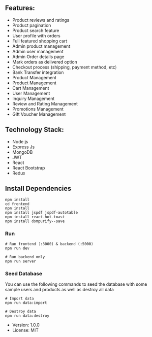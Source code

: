 ## Features:

- Product reviews and ratings
- Product pagination
- Product search feature
- User profile with orders
- Full featured shopping cart
- Admin product management
- Admin user management
- Admin Order details page
- Mark orders as delivered option
- Checkout process (shipping, payment method, etc)
- Bank Transfer integration
- Product  Management	
- Product  Management	
- Cart  Management	
- User Management	
- Inquiry Management	
- Review and Rating Management	
- Promotions Management	
- Gift Voucher Management	



## Technology Stack:

- Node js
- Express Js
- MongoDB
- JWT
- React
- React Bootstrap
- Redux


## Install Dependencies

```
npm install
cd frontend
npm install
npm install jspdf jspdf-autotable
npm install react-hot-toast
npm install dompurify--save
```

### Run

```
# Run frontend (:3000) & backend (:5000)
npm run dev

# Run backend only
npm run server
```

### Seed Database

You can use the following commands to seed the database with some sample users and products as well as destroy all data

```
# Import data
npm run data:import

# Destroy data
npm run data:destroy
```

- Version: 1.0.0
- License: MIT
                                                                                
  
  
  
  
